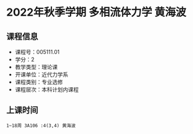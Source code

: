 # 2022年秋季学期 多相流体力学 黄海波






## 课程信息

- 课程号：005111.01
- 学分：2
- 教学类型：理论课
- 开课单位：近代力学系
- 课程类别：专业选修
- 课程层次：本科计划内课程

## 上课时间

```
1~18周 3A106 :4(3,4) 黄海波
```

